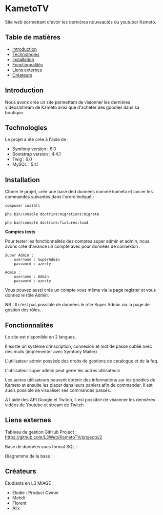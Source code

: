# KametoTV

Site web permettant d'avoir les dernières nouveautés du youtuber Kameto.

## Table de matières

* [Introduction](#introduction)
* [Technologies](#technologies)
* [Installation](#installation)
* [Fonctionnalités](#fonctionnalites)
* [Liens externes](#externes)
* [Créateurs](#credits)

## Introduction <a name="introduction"></a>

Nous avons crée un site permettant de visionner les dernières vidéos/stream de Kameto ainsi que d'acheter des goodies
dans sa boutique.

## Technologies <a name="technologies"></a>

Le projet a été crée à l'aide de :

* Symfony version : 6.0
* Bootstrap version : 4.4.1
* Twig : 6.0
* MySQL : 5.1.1

## Installation <a name="installation"></a>

Cloner le projet, crée une base ded données nommé kameto et lancer les commandes suivantes dans l'ordre indiqué :

    composer install

    php bin/console doctrine:migrations:migrate

    php bin/console doctrine:fixtures:load

**Comptes tests**

Pour tester les fonctionnalités des comptes super admin et admin,
nous avons crée d'avance un compte avec pour données de connexion :

    Super Admin :
        username : SuperAdmin
        password : azerty

    Admin : 
        username : Admin
        password : azerty

Vous pouvez aussi crée un compte vous même via la page register et vous donnez le rôle Admin.

NB : Il n'est pas possible de données le rôle Super Admin via la page de gestion des rôles.
## Fonctionnalités <a name="fonctionnalites"></a>

Le site est disponible en 2 langues.

Il existe un système d'inscription, connexion et mot de passe oublié avec des mails (implémenter avec Symfony Mailer)

L'utilisateur admin possède des droits de gestions de catalogue et de la faq.

L'utilisateur super admin peut gerer les autres utilisateurs

Les autres utilisateurs peuvent obtenir des informations sur les goodies de Kameto et ensuite les placer dans leurs
paniers afin de commander. Il est ausis possible de visualiser ses commandes passés.

A l'aide des API Google et Twitch, il est possible de visionner les dernières vidéos de Youtube et stream de Twitch

## Liens externes <a name="externes"></a>

Tableau de gestion GitHub Project : https://github.com/L3Web/KametoTV/projects/2

Base de données sous format SQL :

Diagramme de la base : 
## Créateurs <a name="credits"></a>

Etudiants en L3 MIAGE :


* Elodie : Product Owner
* Mehdi
* Florent
* Alix